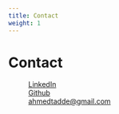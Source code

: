 ```yaml
---
title: Contact
weight: 1
---
```


# Contact
<dl class="dl-horizontal">
  <!--<dt>LinkedIn</dt>-->
  <dd>
    <a href="https://www.linkedin.com/in/ahmedtadde/" target="_blank">LinkedIn</a>
  </dd>
  <!--<dt>github</dt>-->
  <dd>
    <a href="https://github.com/ahmedtadde" target="_blank">Github</a>
  </dd>
  <!--<dt>email</dt>-->
  <dd>
    <a href="mailto:ahmedtadde@gmail.com?Subject=Contact" target="_top"> ahmedtadde@gmail.com</a>
  </dd>
</dl>
